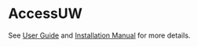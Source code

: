 # AccessUW

See [User Guide](https://github.com/CSE482win2018/AccessUW/blob/master/User%20Guide.pdf) and [Installation Manual](https://github.com/CSE482win2018/AccessUW/blob/master/Installation%20Manual.pdf) for more details.
